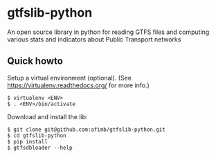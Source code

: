# gtfslib-python
An open source library in python for reading GTFS files and computing various stats and indicators about Public Transport networks

## Quick howto

Setup a virtual environment (optional).
(See https://virtualenv.readthedocs.org/ for more info.)

    $ virtualenv <ENV>
    $ . <ENV>/bin/activate

Download and install the lib:

    $ git clone git@github.com:afimb/gtfslib-python.git
    $ cd gtfslib-python
    $ pip install
    $ gtfsdbloader --help
